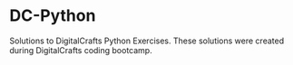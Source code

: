# DC-Python
Solutions to DigitalCrafts Python Exercises.
These solutions were created during DigitalCrafts coding bootcamp.

